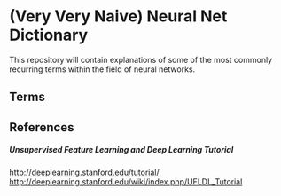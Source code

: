 # (Very Very Naive) Neural Net Dictionary
This repository will contain explanations of some of the most commonly recurring terms within the field of neural networks.

## Terms

## References

##### Unsupervised Feature Learning and Deep Learning Tutorial
http://deeplearning.stanford.edu/tutorial/  
http://deeplearning.stanford.edu/wiki/index.php/UFLDL_Tutorial
